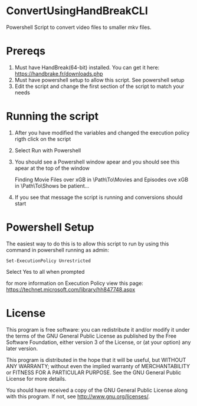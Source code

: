 # ConvertUsingHandBreakCLI
Powershell Script to convert video files to smaller mkv files.

# Prereqs
1. Must have HandBreak(64-bit) installed.  You can get it here: <https://handbrake.fr/downloads.php>
2. Must have powershell setup to allow this script.  See powershell setup
3. Edit the script and change the first section of the script to match your needs

# Running the script
1. After you have modified the variables and changed the execution policy rigth click on the script
2. Select Run with Powershell
3. You should see a Powershell window apear and you should see this apear at the top of the window

    Finding Movie Files over xGB in \\Path\To\Movies and Episodes ove xGB in \\Path\To\Shows be patient...

4. If you see that message the script is running and conversions should start

# Powershell Setup
The easiest way to do this is to allow this script to run by using this command in powershell running as admin:

    Set-ExecutionPolicy Unrestricted

Select Yes to all when prompted

for more information on Execution Policy view this page: <https://technet.microsoft.com/library/hh847748.aspx>

# License

This program is free software: you can redistribute it and/or modify
it under the terms of the GNU General Public License as published by
the Free Software Foundation, either version 3 of the License, or
(at your option) any later version.

This program is distributed in the hope that it will be useful,
but WITHOUT ANY WARRANTY; without even the implied warranty of
MERCHANTABILITY or FITNESS FOR A PARTICULAR PURPOSE.  See the
GNU General Public License for more details.

You should have received a copy of the GNU General Public License
along with this program.  If not, see <http://www.gnu.org/licenses/>.
